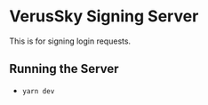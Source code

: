 # VerusSky Signing Server

This is for signing login requests.

## Running the Server

- `yarn dev` 